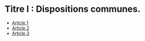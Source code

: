 # Titre I : Dispositions communes.

- [Article 1](article-1.md)
- [Article 2](article-2.md)
- [Article 3](article-3.md)
